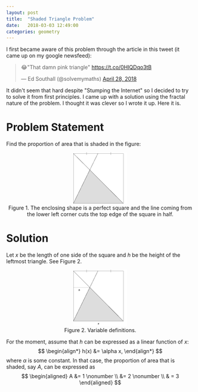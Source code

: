 ```yaml
---
layout: post
title:  "Shaded Triangle Problem"
date:   2018-03-03 12:49:00
categories: geometry
---
```


I first became aware of this problem through the article in this tweet (it came up on my google newsfeed):
<blockquote class="twitter-tweet" data-lang="en"><p lang="en" dir="ltr">😂&quot;That damn pink triangle&quot; <a href="https://t.co/0HIQDqo3tB">https://t.co/0HIQDqo3tB</a></p>&mdash; Ed Southall (@solvemymaths) <a href="https://twitter.com/solvemymaths/status/990201229094645760?ref_src=twsrc%5Etfw">April 28, 2018</a></blockquote>
<script async src="https://platform.twitter.com/widgets.js" charset="utf-8"></script>

It didn't seem that hard despite "Stumping the Internet" so I decided to try to solve it from first principles. I came up with a solution using the fractal nature of the problem. I thought it was clever so I wrote it up. Here it is.

# Problem Statement
Find the proportion of area that is shaded in the figure:

<p align="center">
    <img src="https://raw.githubusercontent.com/jerry-cruz/jerry-cruz.github.io/master/_posts/shaded_triangle_images/shaded.png">
    <br>
    Figure 1. The enclosing shape is a perfect square and the line coming from the lower left corner cuts the top edge of the square in half.
</p>

# Solution
Let $x$ be the length of one side of the square and $h$ be the height of the leftmost triangle. See Figure 2.

<p align="center">
    <img src="https://raw.githubusercontent.com/jerry-cruz/jerry-cruz.github.io/master/_posts/shaded_triangle_images/shaded_1.png">
    <br>
    Figure 2. Variable definitions.
</p>

For the moment, assume that $h$ can be expressed as a linear function of $x$:
$$
\begin{align*}
h(x) &= \alpha x,
\end{align*}
$$
where $\alpha$ is some constant. In that case, the proportion of area that is shaded, say $A$, can be expressed as
$$
\begin{aligned}
A &= 1 \nonumber \\
&= 2 \nonumber \\
& = 3
\end{aligned}
$$
